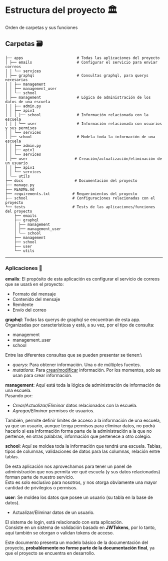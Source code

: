 # Estructura del proyecto :classical_building:

Orden de carpetas y sus funciones

## Carpetas :card_file_box:
```text
├── apps                        # Todas las aplicaciones del proyecto
│ ├── emails                    # Configurar el servicio para enviar correos
│ │ └── services
│ ├── graphql                   # Consultas graphql, para querys necesarias
│ │ ├── management
│ │ ├── management_user
│ │ └── school
│ ├── management                # Lógica de administración de los datos de una escuela
│ │ ├── admin.py
│ │ ├── apiv1
│ │ │ ├── school                # Información relacionada con la escuela
│ │ │ └── user                  # Información relacionada con usuarios y sus permisos
│ │ └── services
│ ├── school                    # Modela toda la información de una escuela
│ │ ├── admin.py
│ │ ├── apiv1
│ │ └── services
│ ├── user                     # Creación/actualización/eliminación de un usuario
│ │ ├── apiv1
│ │ └── services
│ └── utils
├── docs                       # Documentación del proyecto
├── manage.py
├── README.md
├── requirements.txt          # Requerimientos del proyecto
├── school                    # Configuraciones relacionadas con el proyecto
└── tests                     # Tests de las aplicaciones/funciones del proyecto
    ├── emails
    ├── graphql
    │ ├── management
    │ ├── management_user
    │ └── school
    ├── management
    ├── school
    ├── user
    └── utils
```

-----

### Aplicaciones :jigsaw:

**emails**: El propósito de esta aplicación es configurar el servicio de correos que se usará en el proyecto:
- Formato del mensaje
- Contenido del mensaje
- Remitente
- Envío del correo


**graphql**: Todas las querys de graphql se encuentran de esta app.\
Organizadas por características  y está, a su vez, por el tipo de consulta:  
- management
- management_user
- school

Entre las diferentes consultas que se pueden presentar se tienen:\
- *querys*: Para obtener información. Una o de múltiples fuentes.
- *mutations*: Para <ins>crear/modificar</ins> información. Por los momentos, solo se usan para crear información.


**management**: Aquí está toda la lógica de administración de información de una escuela.\
Pasando por:
- *Crear/Actualizar/Eliminar* datos relacionados con la escuela.  
- *Agregar/Eliminar* permisos de usuarios.  


También, permite definir límites de acceso a la información de una escuela, ya que un usuario, aunque tenga permisos para eliminar datos, no podrá hacerlo si esa información forma parte de la administración a la que no pertence, en otras palabras, información que pertenece a otro colegio.  

**school**: Aquí se moldea toda la información que tendrá una escuela.
Tablas, tipos de columnas, validaciones de datos para las columnas, relación entre tablas.  

De esta aplicación nos aprovechamos para tener un panel de administración que nos permita ver qué escuela (y sus datos relacionados) forman parte de nuestro servicio.\
Esto es solo exclusivo para nosotros, y nos otorga obviamente una mayor cantidad de privilegios o permisos.  

**user**: Se moldea los datos que posee un usuario (su tabla en la base de datos).
- Actualizar/Eliminar datos de un usuario.  

El sistema de login, está relacionado con esta aplicación.  
Consiste en un sistema de validación basado en **JWTokens**, por lo tanto, aquí también se otorgan o validan tokens de acceso.  


Este documento presenta un modelo básico de la documentación del proyecto, **probablemente no forme parte de la documentación final**, ya que el proyecto se encuentra en desarrollo.